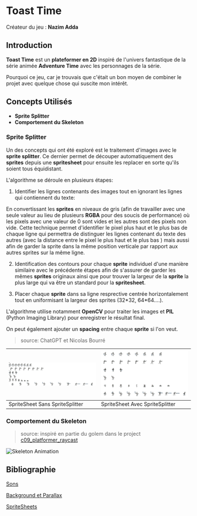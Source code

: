 # Toast Time

Créateur du jeu : **Nazim Adda**


## Introduction

**Toast Time** est un **plateformer en 2D** inspiré de l'univers fantastique de la série animée **Adventure Time** avec les personnages de la série.

Pourquoi ce jeu, car je trouvais que c'était un bon moyen de combiner le projet avec quelque chose qui suscite mon intérêt. 

## Concepts Utilisés

- **Sprite Splitter**
- **Comportement du Skeleton**


### Sprite Splitter

Un des concepts qui ont été exploré est le traitement d'images avec le **sprite splitter**. Ce dernier permet de découper automatiquement des **sprites** depuis une **spritesheet** pour ensuite les replacer en sorte qu'ils soient tous équidistant.

L'algorithme se déroule en plusieurs étapes:

1. Identifier les lignes contenants des images tout en ignorant les lignes qui contiennent du texte:

En convertissant les **sprites** en niveaux de gris (afin de travailler avec une seule valeur au lieu de plusieurs **RGBA** pour des soucis de performance) où les pixels avec une valeur de 0 sont vides et les autres sont des pixels non vide. Cette technique permet d'identifier le pixel plus haut et le plus bas de chaque ligne qui permettra de distinguer les lignes contenant du texte des autres (avec la distance entre le pixel le plus haut et le plus bas ) mais aussi afin de garder la sprite dans la même position verticale par rapport aux autres sprites sur la même ligne.

2. Identification des contours pour chaque **sprite** individuel d'une manière similaire avec le précédente étapes afin de s'assurer de garder les mêmes **sprites** originaux ainsi que pour trouver la largeur de la **sprite** la plus large qui va être un standard pour la **spritesheet**.

3. Placer chaque **sprite** dans sa ligne resprective centrée horizontalement tout en uniformisant la largeur des sprites (32\*32, 64\*64....).

L'algorithme utilise notamment **OpenCV** pour traiter les images et **PIL** (Python Imaging Library) pour enregistrer le résultat final.

On peut également ajouter un **spacing** entre chaque **sprite** si l'on veut.


> source: ChatGPT et Nicolas Bourré

| ![SpriteSheet Sans SpriteSplitter](/doc/Skeleton_original.png) | ![SpriteSheet Avec SpriteSplitter](/doc/Skeleton.png) |
| - | - |
|  SpriteSheet Sans SpriteSplitter | SpriteSheet Avec SpriteSplitter   |

### Comportement du Skeleton




> source: inspiré en partie du golem dans le project [c09_platformer_raycast](https://github.com/nbourre/0sw_projets_cours/tree/master/c09_platformer_raycast)

![Skeleton Animation](doc/Animation.gif)

## Bibliographie

[Sons](https://pixabay.com/music/search/forest/)

[Background et Parallax](https://theflavare.itch.io/mondstadt-theme-background-pixel-art)

[SpriteSheets](https://www.spriters-resource.com/3ds/adventuretimeheyicekingwhydyoustealourgarbage/)